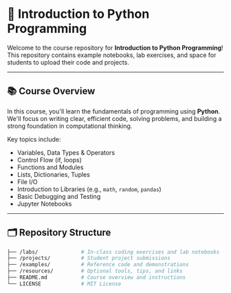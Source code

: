 # 🐍 Introduction to Python Programming

Welcome to the course repository for **Introduction to Python Programming**!  
This repository contains example notebooks, lab exercises, and space for students to upload their code and projects.

---

## 📚 Course Overview

In this course, you'll learn the fundamentals of programming using **Python**.  
We'll focus on writing clear, efficient code, solving problems, and building a strong foundation in computational thinking.

Key topics include:
- Variables, Data Types & Operators  
- Control Flow (if, loops)  
- Functions and Modules  
- Lists, Dictionaries, Tuples  
- File I/O  
- Introduction to Libraries (e.g., `math`, `random`, `pandas`)  
- Basic Debugging and Testing  
- Jupyter Notebooks

---

## 🗂 Repository Structure

```bash
├── /labs/              # In-class coding exercises and lab notebooks
├── /projects/          # Student project submissions
├── /examples/          # Reference code and demonstrations
├── /resources/         # Optional tools, tips, and links
├── README.md           # Course overview and instructions
└── LICENSE             # MIT License
